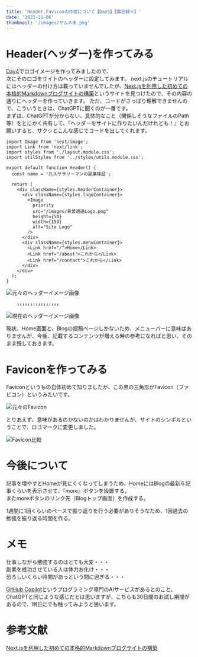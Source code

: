 ```yaml
---
title: 'Header,Faviconの作成について【Day5】【備忘録④】'
date: '2023-11-06'
thumbnail: '/images/サムネ未.png'
---
```


# Header(ヘッダー)を作ってみる
[Day4](posts/day4.md)でロゴイメージを作ってみましたので、  
次にそのロゴをサイトのヘッダーに設定してみます。
next.jsのチュートリアルにはヘッダーの付け方は載っていませんでしたが、[Next.jsを利用した初めての本格的Markdownブログサイトの構築](https://reffect.co.jp/react/nextjs-markdown-blog/#%E3%83%AC%E3%82%A4%E3%82%A2%E3%82%A6%E3%83%88%E3%81%AE%E8%A8%AD%E5%AE%9A)というサイトを見つけたので、その内容の通りにヘッダーを作っていきます。
ただ、コードがさっぱり理解できませんので、こういうときは、ChatGPTに聞くのが一番です。  
まずは、ChatGPTが分からない、具体的なこと（関係しそうなファイルのPath等）をとにかく共有して、『ヘッダーをサイトに作りたいんだけれども！』とお願いすると、サクッとこんな感じでコードを出してくれます。  

```
import Image from 'next/image';
import Link from 'next/link';
import styles from './layout.module.css';
import utilStyles from '../styles/utils.module.css';

export default function Header() {
  const name = '凡人サラリーマンの副業検証';

  return (
    <div className={styles.headerContainer}>
      <div className={styles.logoContainer}>
        <Image
          priority
          src="/images/背景透過Logo.png"
          height={50}
          width={150}
          alt="Site Logo"
        />
      </div>
      <div className={styles.menuContainer}>
        <Link href="/">Home</Link>
        <Link href="/about">これから</Link>
        <Link href="/contact">これから</Link>
      </div>
    </div>
  );
}

```
![元々のヘッダーイメージ画像](/images/サイトロゴ-初期設定.png)

        ↓↓↓↓↓↓↓↓↓↓↓↓↓↓↓↓

![現在のヘッダーイメージ画像](/images/変更後ヘッダーイメージ画像.png)

現状、Home画面と、Blogの投稿ページしかないため、メニューバーに意味はありませんが、今後、記載するコンテンツが増える時の参考になればと思い、そのまま残しておきます。

# Faviconを作ってみる
Faviconというもの自体初めて知りましたが、この黒の三角形がFavicon（ファビコン）というみたいです。  

![元々のFavicon](/images/元Favicon.png)

とりあえず、意味があるのかないのかはわかりませんが、サイトのシンボルということで、ロゴマークに変更しました。

![Favicon比較](/images/Favicon比較.png)

# 今後について
記事を増やすとHomeが見にくくなってしまうため、HomeにはBlogの最新６記事くらいを表示させて、『more』ボタンを設置する。  
またmoreボタンのリンク先（Blogトップ画面）を作成する。

1週間に1回くらいのペースで振り返りを行う必要がありそうなため、1回過去の勉強を振り返る時間を作る。

# メモ
仕事しながら勉強するのはとても大変・・・  
副業を成功させている人は体力お化け・・・  
恐ろしいくらい時間があっという間に過ぎる・・・

[GitHub Copilot](https://docs.github.com/copilot)というプログラミング専門のAIサービスがあるとのこと。  
ChatGPTと同じような感じだとは思いますが、こちらも30日間のお試し期間があるので、明日にでも触ってみようと思います。

# 参考文献
[Next.jsを利用した初めての本格的Markdownブログサイトの構築](https://reffect.co.jp/react/nextjs-markdown-blog/#%E3%83%AC%E3%82%A4%E3%82%A2%E3%82%A6%E3%83%88%E3%81%AE%E8%A8%AD%E5%AE%9A)
